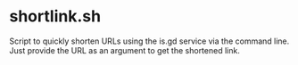 # shortlink.sh
Script to quickly shorten URLs using the is.gd service via the command line. Just provide the URL as an argument to get the shortened link.
